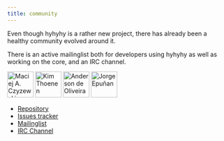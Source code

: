 ```yaml
---
title: community
---
```


Even though hyhyhy is a rather new project, there has already been a healthy community evolved around it.

There is an active mailinglist both for developers using hyhyhy as well as working on the core, and an IRC channel.

<div class="center">
  <img src="https://avatars3.githubusercontent.com/u/1976088?v=3&s=120" width="60px" alt="Maciej A. Czyzewski" />
  <img src="https://avatars1.githubusercontent.com/u/2700360?v=3&s=120" width="60px" alt="Kim Thoenen" />
  <img src="https://avatars0.githubusercontent.com/u/1501013?v=3&s=120" width="60px" alt="Anderson de Oliveira" />
  <img src="https://avatars1.githubusercontent.com/u/362186?v=3&s=120" width="60px" alt="Jorge Epuñan" />
</div>

<ul>
  <li><a href="https://github.com/maciejczyzewski/hyhyhy">Repository</a></li>
  <li><a href="https://github.com/maciejczyzewski/hyhyhy/issues">Issues tracker</a></li>
  <li><a href="https://raw.githubusercontent.com/maciejczyzewski/hyhyhy/master/AUTHORS.txt">Mailinglist</a></li>
  <li><a href="irc://chat.freenode.net/#hyhyhy">IRC Channel</a></li>
</ul>